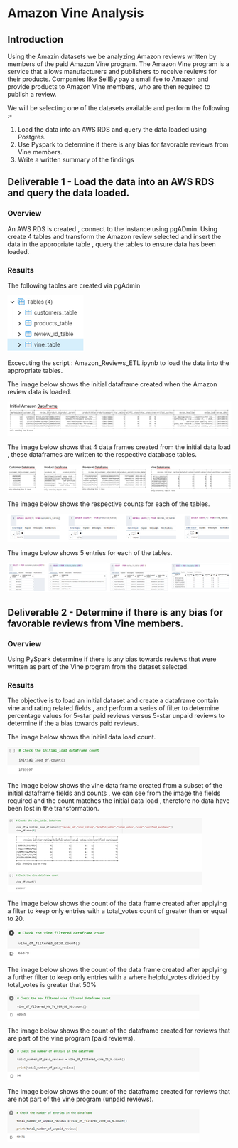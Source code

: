 # Amazon Vine Analysis

## Introduction

Using the Amazin datasets we be analyzing Amazon reviews written by members of the paid Amazon Vine program. The Amazon Vine program is a service that allows manufacturers and publishers to receive reviews for their products. Companies like SellBy pay a small fee to Amazon and provide products to Amazon Vine members, who are then required to publish a review.

We will be selecting one of the datasets available and perform the following :- 

1) Load the data into an AWS RDS and query the data loaded using Postgres.
2) Use Pyspark to determine if there is any bias for favorable reviews from Vine members.
3) Write a written summary of the findings

## Deliverable 1 - Load the data into an AWS RDS and query the data loaded.

### Overview

An AWS RDS is created , connect to the instance using pgADmin. Using create 4 tables and transform the Amazon review selected and insert the data in the appropriate table , query the tables to ensure data has been loaded.

### Results

The following tables are created via pgAdmin

![pgAdmin Tables](/Resources/Tables.png)

Excecuting the script : Amazon_Reviews_ETL.ipynb to load the data into the appropriate tables.

The image below shows the initial dataframe created when the Amazon review data is loaded.

![Initial DF](/Resources/initial_df.PNG)

The image below shows that 4 data frames created from the initial data load , these dataframes are written to the respective database tables.

![Split data frames](/Resources/Split_data_frames.PNG)

The image below shows the respective counts for each of the tables.

![Table counts](/Resources/SQL_Counts.PNG)

The image below shows 5 entries for each of the tables.

![Table counts](/Resources/Queries.PNG)

## Deliverable 2 - Determine if there is any bias for favorable reviews from Vine members.

### Overview
 
Using PySpark determine if there is any bias towards reviews that were written as part of the Vine program from the dataset selected.

### Results

The objective is to load an initial dataset and create a dataframe contain vine and rating related fields , and perform a series of filter to determine percentage values for 5-star paid reviews versus 5-star unpaid reviews to determine if the a bias towards paid reviews.

The image below shows the initial data load count.

![Initial load counts](/Resources/Initial_load_count.png)

The image below shows the vine data frame created from a subset of the initial dataframe fields and counts , we can see from the image the fields required and the count matches the initial data load , therefore no data have been lost in the transformation.

![Initial load counts](/Resources/Vine_df_with_count.png)

The image below shows the count of the data frame created after applying a filter to keep only entries with a total_votes count of greater than or equal to 20.

![Filter 1](/Resources/Filter_1_count.png)

The image below shows the count of the data frame created after applying a further filter to keep only entries with a where helpful_votes divided by total_votes is greater that 50%

![Filter 1](/Resources/Filter_2_count.png)

The image below shows the count of the dataframe created for reviews that are part of the vine program (paid reviews).

![Filter 1](/Resources/Filter_vine_Y_count.png)

The image below shows the count of the dataframe created for reviews that are not part of the vine program (unpaid reviews).

![Filter 1](/Resources/Filter_vine_N_count.png)
